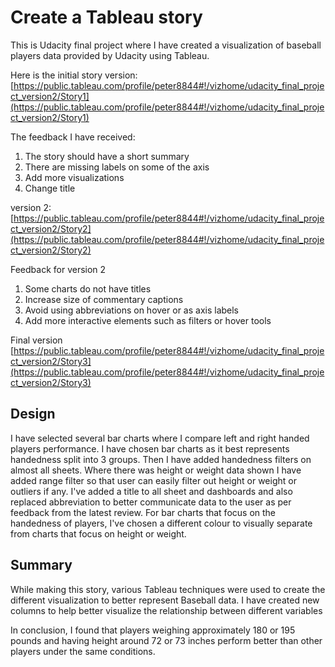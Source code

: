 # Create a Tableau story
This is Udacity final project where I have created a visualization of baseball players data provided by Udacity using Tableau.

Here is the initial story version:
[https://public.tableau.com/profile/peter8844#!/vizhome/udacity_final_project_version2/Story1](https://public.tableau.com/profile/peter8844#!/vizhome/udacity_final_project_version2/Story1)

The feedback I have received:
1. The story should have a short summary
2. There are missing labels on some of the axis
3. Add more visualizations
4. Change title

version 2:
[https://public.tableau.com/profile/peter8844#!/vizhome/udacity_final_project_version2/Story2](https://public.tableau.com/profile/peter8844#!/vizhome/udacity_final_project_version2/Story2)

Feedback for version 2
1. Some charts do not have titles
2. Increase size of commentary captions
3. Avoid using abbreviations on hover or as axis labels
4. Add more interactive elements such as filters or hover tools

Final version
[https://public.tableau.com/profile/peter8844#!/vizhome/udacity_final_project_version2/Story3](https://public.tableau.com/profile/peter8844#!/vizhome/udacity_final_project_version2/Story3)

## Design
I have selected several bar charts where I compare left and right handed players performance. I have chosen bar charts as it best represents handedness split into 3 groups. Then I have added handedness filters on almost all sheets. Where there was height or weight data shown I have added range filter so that user can easily filter out height or weight or outliers if any. I've added a title to all sheet and dashboards and also replaced abbreviation to better communicate data to the user as per feedback from the latest review.
For bar charts that focus on the handedness of players, I've chosen a different colour to visually separate from charts that focus on height or weight.

## Summary
While making this story, various Tableau techniques were used to create the different visualization to better represent Baseball data. I have created new columns to help better visualize the relationship between different variables

In conclusion, I found that players weighing approximately 180 or 195 pounds and having height around 72 or 73 inches perform better than other players under the same conditions.
